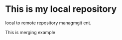 # This is my local repository
<p>local to remote repository managmgit ent.</p>
<p>This is merging example </p>